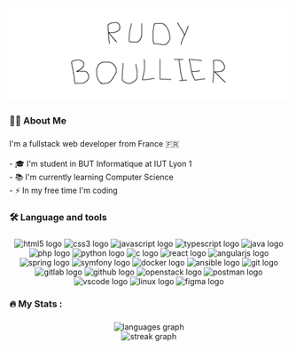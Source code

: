 <div align="center">
  <img src="./assets/GitHubHeader.png" />
</div>

###

<h3 align="left">👩‍💻  About Me</h3>

###

<p align="left">I'm a fullstack web developer from France 🇫🇷<br><br>- 🎓 I'm student in BUT Informatique at IUT Lyon 1<br>- 📚 I'm currently learning Computer Science<br>- ⚡ In my free time I'm coding</p>

###

<h3 align="left">🛠 Language and tools</h3>

###

<div align="center">
  <img src="https://skillicons.dev/icons?i=html" height="40" alt="html5 logo"  />

  <img src="https://skillicons.dev/icons?i=css" height="40" alt="css3 logo"  />

  <img src="https://skillicons.dev/icons?i=js" height="40" alt="javascript logo"  />

  <img src="https://skillicons.dev/icons?i=ts" height="40" alt="typescript logo"  />

  <img src="https://skillicons.dev/icons?i=java" height="40" alt="java logo"  />

  <img src="https://skillicons.dev/icons?i=php" height="40" alt="php logo"  />

  <img src="https://skillicons.dev/icons?i=py" height="40" alt="python logo"  />

  <img src="https://skillicons.dev/icons?i=c" height="40" alt="c logo"  />

  <img src="https://skillicons.dev/icons?i=react" height="40" alt="react logo"  />

  <img src="https://skillicons.dev/icons?i=angular" height="40" alt="angularjs logo"  />

  <img src="https://skillicons.dev/icons?i=spring" height="40" alt="spring logo"  />

  <img src="https://skillicons.dev/icons?i=symfony" height="40" alt="symfony logo"  />

  <img src="https://skillicons.dev/icons?i=docker" height="40" alt="docker logo"  />

  <img src="https://skillicons.dev/icons?i=ansible" height="40" alt="ansible logo"  />

  <img src="https://skillicons.dev/icons?i=git" height="40" alt="git logo"  />

  <img src="https://skillicons.dev/icons?i=gitlab" height="40" alt="gitlab logo"  />

  <img src="https://skillicons.dev/icons?i=github" height="40" alt="github logo"  />

  <img src="https://skillicons.dev/icons?i=openstack" height="40" alt="openstack logo"  />

  <img src="https://skillicons.dev/icons?i=postman" height="40" alt="postman logo"  />

  <img src="https://skillicons.dev/icons?i=vscode" height="40" alt="vscode logo"  />

  <img src="https://skillicons.dev/icons?i=linux" height="40" alt="linux logo"  />

  <img src="https://skillicons.dev/icons?i=figma" height="40" alt="figma logo"  />
</div>

###

<h3 align="left">🔥   My Stats :</h3>

###

<div align="center">
  <img src="https://github-readme-stats.vercel.app/api/top-langs?username=rudy-boullier&locale=en&hide_title=false&layout=compact&card_width=320&langs_count=6&theme=discord_old_blurple&hide_border=true&order=2" height="150" alt="languages graph" /> <br>
  <img src="https://streak-stats.demolab.com?user=rudy-boullier&locale=en&mode=daily&theme=discord_old_blurple&hide_border=true&border_radius=5&order=3" height="220" alt="streak graph"  />
</div>

###
